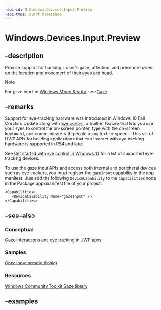 ```yaml
---
-api-id: N:Windows.Devices.Input.Preview
-api-type: winrt namespace
---
```


<!-- Namespace syntax.
namespace Windows.Devices.Input.Preview 
-->

# Windows.Devices.Input.Preview

## -description

Provide support for tracking a user's gaze, attention, and presence based on the location and movement of their eyes and head.

> [!NOTE]
> For gaze input in [Windows Mixed Reality](https://docs.microsoft.com/windows/mixed-reality/), see [Gaze](https://docs.microsoft.com/windows/mixed-reality/gaze).

## -remarks

Support for eye-tracking hardware was introduced in Windows 10 Fall Creators Update along with [Eye control](https://support.microsoft.com/en-us/help/4043921/windows-10-get-started-eye-control), a built-in feature that lets you use your eyes to control the on-screen pointer, type with the on-screen keyboard, and communicate with people using text-to-speech. This set of UWP APIs for building applications that can interact with eye tracking hardware is supported in RS4 and later.

See [Get started with eye control in Windows 10](https://support.microsoft.com/help/4043921/windows-10-get-started-eye-control#supported-devices ) for a list of supported eye-tracking devices.

To use the gaze input APIs and access both internal and peripheral devices such as eye trackers, you must register the `gazeInput` capability in the app manifest. Just add the following `DeviceCapability` to the `Capabilities` node in the Package.appxmanifest file of your project:

```xaml
<Capabilities>
   <DeviceCapability Name="gazeInput" />
</Capabilities>
```

## -see-also

### Conceptual

[Gaze interactions and eye tracking in UWP apps](https://docs.microsoft.com/windows/uwp/design/input/gaze-interactions)

### Samples

[Gaze input sample (basic)](https://github.com/MicrosoftDocs/windows-topic-specific-samples/archive/uwp-gazeinput-basic.zip)

### Resources

[Windows Community Toolkit Gaze library](https://docs.microsoft.com/windows/uwpcommunitytoolkit/gaze/gazeinteractionlibrary)

## -examples
